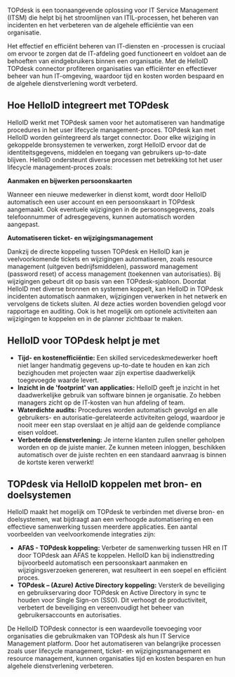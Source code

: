 TOPdesk is een toonaangevende oplossing voor IT Service Management (ITSM) die helpt bij het stroomlijnen van ITIL-processen, het beheren van incidenten en het verbeteren van de algehele efficiëntie van een organisatie.

Het effectief en efficiënt beheren van IT-diensten en -processen is cruciaal om ervoor te zorgen dat de IT-afdeling goed functioneert en voldoet aan de behoeften van eindgebruikers binnen een organisatie. Met de HelloID TOPdesk connector profiteren organisaties van efficiënter en effectiever beheer van hun IT-omgeving, waardoor tijd en kosten worden bespaard en de algehele dienstverlening wordt verbeterd.

## Hoe HelloID integreert met TOPdesk
HelloID werkt met TOPdesk samen voor het automatiseren van handmatige procedures in het user lifecycle management-proces. TOPdesk kan met HelloID worden geïntegreerd als target connector. Door elke wijziging in gekoppelde bronsystemen te verwerken, zorgt HelloID ervoor dat de identiteitsgegevens, middelen en toegang van gebruikers up-to-date blijven. HelloID ondersteunt diverse processen met betrekking tot het user lifecycle management-proces zoals:

**Aanmaken en bijwerken persoonskaarten**

Wanneer een nieuwe medewerker in dienst komt, wordt door HelloID automatisch een user account en een persoonskaart in TOPdesk aangemaakt. Ook eventuele wijzigingen in de persoonsgegevens, zoals telefoonnummer of adresgegevens, kunnen automatisch worden aangepast.

**Automatiseren ticket- en wijzigingsmanagement**

Dankzij de directe koppeling tussen TOPdesk en HelloID kan je veelvoorkomende tickets en wijzigingen automatiseren, zoals resource management (uitgeven bedrijfsmiddelen), password management (password reset) of access management (toekennen van autorisaties). Bij wijzigingen gebeurt dit op basis van een TOPdesk-sjabloon. Doordat HelloID met diverse bronnen en systemen koppelt, kan HelloID in TOPdesk incidenten automatisch aanmaken, wijzigingen verwerken in het netwerk en vervolgens de tickets sluiten. Al deze acties worden bovendien gelogd voor rapportage en auditing. Ook is het mogelijk om optionele activiteiten aan wijzigingen te koppelen en in de planner zichtbaar te maken.

## HelloID voor TOPdesk helpt je met
* **Tijd- en kostenefficiëntie:** Een skilled servicedeskmedewerker hoeft niet langer handmatig gegevens up-to-date te houden en kan zich bezighouden met projecten waar zijn expertise daadwerkelijk toegevoegde waarde levert.
*	**Inzicht in de 'footprint' van applicaties:** HelloID geeft je inzicht in het daadwerkelijke gebruik van software binnen je organisatie. Zo hebben managers zicht op de IT-kosten van hun afdeling of team.
*	**Waterdichte audits:** Procedures worden automatisch gevolgd en alle gebruikers- en autorisatie-gerelateerde activiteiten gelogd, waardoor je nooit meer een stap overslaat en je altijd aan de geldende compliance eisen voldoet.
*	**Verbeterde dienstverlening:** Je interne klanten zullen sneller geholpen worden en op de juiste manier. Ze kunnen meteen inloggen, beschikken automatisch over de juiste rechten en een standaard aanvraag is binnen de kortste keren verwerkt!

## TOPdesk via HelloID koppelen met bron- en doelsystemen
HelloID maakt het mogelijk om TOPdesk te verbinden met diverse bron- en doelsystemen, wat bijdraagt aan een verhoogde automatisering en een effectieve samenwerking tussen meerdere applicaties. Een aantal voorbeelden van veelvoorkomende integraties zijn:
*	**AFAS - TOPdesk koppeling:** Verbeter de samenwerking tussen HR en IT door TOPdesk aan AFAS te koppelen. HelloID kan bij indiensttreding bijvoorbeeld automatisch een persoonskaart aanmaken en wijzigingsverzoeken genereren, wat resulteert in een soepel en efficiënt proces. 
*	**TOPdesk – (Azure) Active Directory koppeling:** Versterk de beveiliging en gebruikservaring door TOPdesk en Active Directory in sync te houden voor Single Sign-on (SSO). Dit verhoogt de productiviteit, verbetert de beveiliging en vereenvoudigt het beheer van gebruikersaccounts en autorisaties.

De HelloID TOPdesk connector is een waardevolle toevoeging voor organisaties die gebruikmaken van TOPdesk als hun IT Service Management platform. Door het automatiseren van belangrijke processen zoals user lifecycle management, ticket- en wijzigingsmanagement en resource management, kunnen organisaties tijd en kosten besparen en hun algehele dienstverlening verbeteren.
